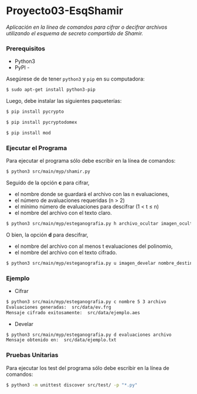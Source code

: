 # Proyecto03-EsqShamir

*Aplicación en la línea de comandos para cifrar o decifrar archivos utilizando el esquema de secreto compartido de Shamir.*

### Prerequisitos

-  Python3
-  PyPI - 

Asegúrese de de tener `python3` y `pip` en su computadora:

```sh
$ sudo apt-get install python3-pip
```

Luego, debe instalar las siguientes paqueterías:

```sh
$ pip install pycrypto
```
```sh
$ pip install pycryptodomex
```
```sh
$ pip install mod
```

### Ejecutar el Programa

Para ejecutar el programa sólo debe escribir en la línea de comandos:

```sh
$ python3 src/main/myp/shamir.py
```

Seguido de la opción **c** para cifrar, 
* el nombre donde se guardará el archivo con las n evaluaciones,
* el número de avaluaciones requeridas (n > 2) 
* el mínimo número de evaluaciones para descifrar (1 < t ≤ n) 
* el nombre del archivo con el texto claro.
```sh
$ python3 src/main/myp/esteganografia.py h archivo_ocultar imagen_ocultar nombre_destino
```

O bien, la opción **d** para descifrar, 
* el nombre del archivo con al menos t evaluaciones del polinomio,
* el nombre del archivo con el texto cifrado.
```sh
$ python3 src/main/myp/esteganografia.py u imagen_develar nombre_destino
```

### Ejemplo
- Cifrar
```sh
$ python3 src/main/myp/esteganografia.py c nombre 5 3 archivo
Evaluaciones generadas:  src/data/ev.frg
Mensaje cifrado exitosamente:  src/data/ejemplo.aes
```
- Develar
```sh
$ python3 src/main/myp/esteganografia.py d evaluaciones archivo
Mensaje obtenido en:  src/data/ejemplo.txt
```

### Pruebas Unitarias

Para ejecutar los test del programa sólo debe escribir en la línea de comandos:

```sh
$ python3 -m unittest discover src/test/ -p "*.py"
```
